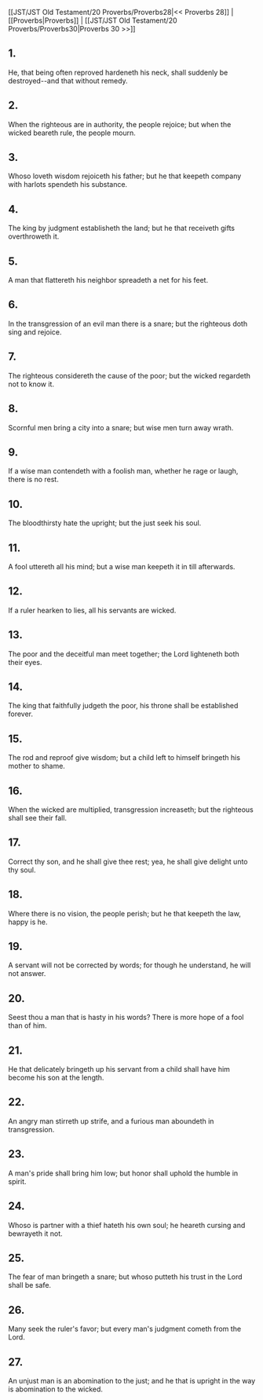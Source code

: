 [[JST/JST Old Testament/20 Proverbs/Proverbs28|<< Proverbs 28]] | [[Proverbs|Proverbs]] | [[JST/JST Old Testament/20 Proverbs/Proverbs30|Proverbs 30 >>]]
## 1.
He, that being often reproved hardeneth his neck, shall suddenly be destroyed\--and that without remedy.
## 2.
When the righteous are in authority, the people rejoice; but when the wicked beareth rule, the people mourn.
## 3.
Whoso loveth wisdom rejoiceth his father; but he that keepeth company with harlots spendeth his substance.
## 4.
The king by judgment establisheth the land; but he that receiveth gifts overthroweth it.
## 5.
A man that flattereth his neighbor spreadeth a net for his feet.
## 6.
In the transgression of an evil man there is a snare; but the righteous doth sing and rejoice.
## 7.
The righteous considereth the cause of the poor; but the wicked regardeth not to know it.
## 8.
Scornful men bring a city into a snare; but wise men turn away wrath.
## 9.
If a wise man contendeth with a foolish man, whether he rage or laugh, there is no rest.
## 10.
The bloodthirsty hate the upright; but the just seek his soul.
## 11.
A fool uttereth all his mind; but a wise man keepeth it in till afterwards.
## 12.
If a ruler hearken to lies, all his servants are wicked.
## 13.
The poor and the deceitful man meet together; the Lord lighteneth both their eyes.
## 14.
The king that faithfully judgeth the poor, his throne shall be established forever.
## 15.
The rod and reproof give wisdom; but a child left to himself bringeth his mother to shame.
## 16.
When the wicked are multiplied, transgression increaseth; but the righteous shall see their fall.
## 17.
Correct thy son, and he shall give thee rest; yea, he shall give delight unto thy soul.
## 18.
Where there is no vision, the people perish; but he that keepeth the law, happy is he.
## 19.
A servant will not be corrected by words; for though he understand, he will not answer.
## 20.
Seest thou a man that is hasty in his words? There is more hope of a fool than of him.
## 21.
He that delicately bringeth up his servant from a child shall have him become his son at the length.
## 22.
An angry man stirreth up strife, and a furious man aboundeth in transgression.
## 23.
A man\'s pride shall bring him low; but honor shall uphold the humble in spirit.
## 24.
Whoso is partner with a thief hateth his own soul; he heareth cursing and bewrayeth it not.
## 25.
The fear of man bringeth a snare; but whoso putteth his trust in the Lord shall be safe.
## 26.
Many seek the ruler\'s favor; but every man\'s judgment cometh from the Lord.
## 27.
An unjust man is an abomination to the just; and he that is upright in the way is abomination to the wicked.

